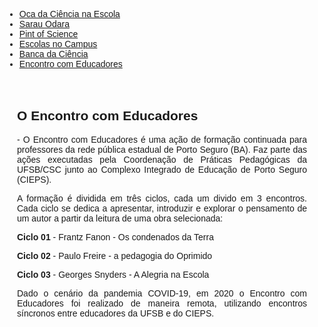 
<!DOCTYPE html>
<html lang="pt-BR">
<head>
    <meta charset="UTF-8">
    <meta name="viewport" content="width=device-width, initial-scale=1.0">
    <title>Menu de Navegação</title>
    <style>
        body {
            font-family: Arial, sans-serif;
            text-align: justify;
        }
        .menu {
            background-color: #333;
            overflow: hidden;
        }
        .menu a {
            float: left;
            display: block;
            color: white;
            text-align: center;
            padding: 14px 16px;
            text-decoration: none;
        }
        .menu a:hover {
            background-color: #ddd;
            color: black;
        }
        .content {
            padding: 20px;
        }
    </style>
</head>
<body>

<div class="navbar">
  <div class="navbar-inner">
      <ul class="nav">
          <li><a href="/pages/extensao_oca.html">Oca da Ciência na Escola</a></li>
          <li><a href="/pages/extensao_sarau.html">Sarau Odara</a></li>
          <li><a href="/pages/extensao_pint.html">Pint of Science</a></li>
          <li><a href="/pages/extensao_esc_campus.html">Escolas no Campus</a></li>
          <li><a href="/pages/extensao_banca.html">Banca da Ciência</a></li>
          <li><a href="/pages/extensao_encontro.html">Encontro com Educadores</a></li>
      </ul>
  </div>
</div>

<div class="content">
    <h2 id="encontro">O Encontro com Educadores</h2>
    <p>- O Encontro com Educadores é uma ação de formação continuada para professores da rede pública estadual de Porto Seguro (BA). Faz parte das ações executadas pela Coordenação de Práticas Pedagógicas da UFSB/CSC junto ao Complexo Integrado de Educação de Porto Seguro (CIEPS).</p>
    <p>A formação é dividida em três ciclos, cada um divido em 3 encontros. Cada ciclo se dedica a apresentar, introduzir e explorar o pensamento de um autor a partir da leitura de uma obra selecionada:</p>
    <p><b>Ciclo 01 </b>- Frantz Fanon - Os condenados da Terra</p>
    <p><b>Ciclo 02 </b>- Paulo Freire - a pedagogia do Oprimido</p>
    <p><b>Ciclo 03 </b>- Georges Snyders - A Alegria na Escola</p>
    <p>Dado o cenário da pandemia COVID-19, em 2020 o Encontro com Educadores foi realizado de maneira remota, utilizando encontros síncronos entre educadores da UFSB e do CIEPS.</p>
</div>

</body>
</html>

